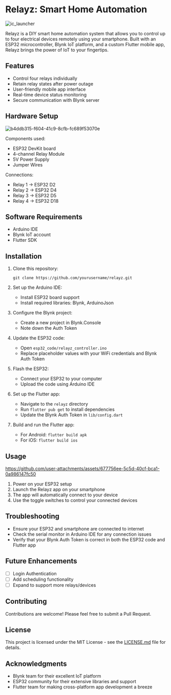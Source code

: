 # Relayz: Smart Home Automation

![ic_launcher](https://github.com/user-attachments/assets/ba88557a-6145-4b63-ac8f-65608673c583)



Relayz is a DIY smart home automation system that allows you to control up to four electrical devices remotely using your smartphone. Built with an ESP32 microcontroller, Blynk IoT platform, and a custom Flutter mobile app, Relayz brings the power of IoT to your fingertips.

## Features

- Control four relays individually
- Retain relay states after power outage
- User-friendly mobile app interface
- Real-time device status monitoring
- Secure communication with Blynk server

## Hardware Setup



![b4ddb315-f604-41c9-8cfb-fc689f53070e](https://github.com/user-attachments/assets/b30659bb-8798-4b98-aa89-0d7e00f79de0)



Components used:
- ESP32 DevKit board
- 4-channel Relay Module
- 5V Power Supply
- Jumper Wires

Connections:
- Relay 1 -> ESP32 D2
- Relay 2 -> ESP32 D4
- Relay 3 -> ESP32 D5
- Relay 4 -> ESP32 D18

## Software Requirements

- Arduino IDE
- Blynk IoT account
- Flutter SDK

## Installation

1. Clone this repository:
   ```
   git clone https://github.com/yourusername/relayz.git
   ```

2. Set up the Arduino IDE:
   - Install ESP32 board support
   - Install required libraries: Blynk, ArduinoJson

3. Configure the Blynk project:
   - Create a new project in Blynk.Console
   - Note down the Auth Token

4. Update the ESP32 code:
   - Open `esp32_code/relayz_controller.ino`
   - Replace placeholder values with your WiFi credentials and Blynk Auth Token

5. Flash the ESP32:
   - Connect your ESP32 to your computer
   - Upload the code using Arduino IDE

6. Set up the Flutter app:
   - Navigate to the `relayz` directory
   - Run `flutter pub get` to install dependencies
   - Update the Blynk Auth Token in `lib/config.dart`

7. Build and run the Flutter app:
   - For Android: `flutter build apk`
   - For iOS: `flutter build ios`

## Usage





https://github.com/user-attachments/assets/677756ee-5c5d-40cf-bca1-0a986147fc50





1. Power on your ESP32 setup
2. Launch the Relayz app on your smartphone
3. The app will automatically connect to your device
4. Use the toggle switches to control your connected devices

## Troubleshooting

- Ensure your ESP32 and smartphone are connected to internet
- Check the serial monitor in Arduino IDE for any connection issues
- Verify that your Blynk Auth Token is correct in both the ESP32 code and Flutter app

## Future Enhancements

- [ ] Login Authentication
- [ ] Add scheduling functionality
- [ ] Expand to support more relays/devices

## Contributing

Contributions are welcome! Please feel free to submit a Pull Request.

## License

This project is licensed under the MIT License - see the [LICENSE.md](LICENSE.md) file for details.

## Acknowledgments

- Blynk team for their excellent IoT platform
- ESP32 community for their extensive libraries and support
- Flutter team for making cross-platform app development a breeze
